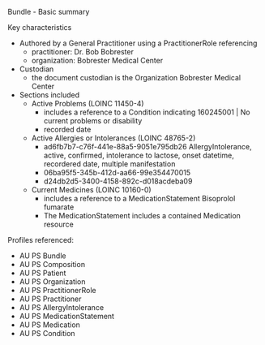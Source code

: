Bundle - Basic summary

Key characteristics
- Authored by a General Practitioner using a PractitionerRole referencing
  - practitioner: Dr. Bob Bobrester
  - organization: Bobrester Medical Center
- Custodian 
  - the document custodian is the Organization Bobrester Medical Center
- Sections included
  - Active Problems (LOINC 11450-4)
    - includes a reference to a Condition indicating 160245001 | No current problems or disability
    - recorded date
  - Active Allergies or Intolerances (LOINC 48765-2)
    - ad6fb7b7-c76f-441e-88a5-9051e795db26 AllergyIntolerance, active, confirmed, intolerance to lactose, onset datetime, recordered date, multiple manifestation
    - 06ba95f5-345b-412d-aa66-99e354470015
    - d24db2d5-3400-4158-892c-d018acdeba09
  - Current Medicines (LOINC 10160-0)
    - includes a reference to a MedicationStatement Bisoprolol fumarate
    - The MedicationStatement includes a contained Medication resource

Profiles referenced:
- AU PS Bundle
- AU PS Composition
- AU PS Patient
- AU PS Organization
- AU PS PractitionerRole
- AU PS Practitioner
- AU PS AllergyIntolerance
- AU PS MedicationStatement
- AU PS Medication
- AU PS Condition